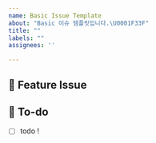 ```yaml
---
name: Basic Issue Template
about: "Basic 이슈 템플릿입니다.\U0001F33F"
title: ""
labels: ""
assignees: ''

---
```


## 📌  Feature Issue
<!-- 공부 주제에 대해 설명해주세요. -->

## 📝  To-do
<!-- 해야 할 일들을 적어주세요. -->
- [ ] todo !
